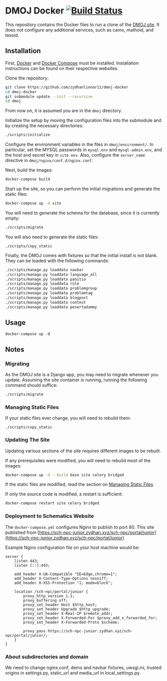 DMOJ Docker [![Build Status](https://github.com/zydhanlinnar11/schematics-npc-online-judge/workflows/Build%20Docker%20Images/badge.svg)](https://github.com/zydhanlinnar11/schematics-npc-online-judge/actions/)
=====

This repository contains the Docker files to run a clone of the [DMOJ site](https://github.com/DMOJ/online-judge). It does not configure any additional services, such as camo, mathoid, and texoid.

## Installation

First, [Docker](https://www.docker.com/) and [Docker Compose](https://docs.docker.com/compose/) must be installed. Installation instructions can be found on their respective websites.

Clone the repository:
```sh
git clone https://github.com/zydhanlinnar11/dmoj-docker
cd dmoj-docker
git submodule update --init --recursive
cd dmoj
```
From now on, it is assumed you are in the `dmoj` directory.

Initialize the setup by moving the configuration files into the submodule and by creating the necessary directories:
```sh
./scripts/initialize
```

Configure the environment variables in the files in `dmoj/environment/`. In particular, set the MYSQL passwords in `mysql.env` and `mysql-admin.env`, and the host and secret key in `site.env`. Also, configure the `server_name` directive in `dmoj/nginx/conf.d/nginx.conf`.

Next, build the images:
```sh
docker-compose build
```

Start up the site, so you can perform the initial migrations and generate the static files:
```sh
docker-compose up -d site
```

You will need to generate the schema for the database, since it is currently empty:
```sh
./scripts/migrate
```

You will also need to generate the static files:
```
./scripts/copy_static
```

Finally, the DMOJ comes with fixtures so that the initial install is not blank. They can be loaded with the following commands:
```sh
./scripts/manage.py loaddata navbar
./scripts/manage.py loaddata language_all
./scripts/manage.py loaddata panitia
./scripts/manage.py loaddata role
./scripts/manage.py loaddata problemgroup
./scripts/manage.py loaddata problemtag
./scripts/manage.py loaddata blogpost
./scripts/manage.py loaddata contest
./scripts/manage.py loaddata pesertadummy
```

## Usage
```
docker-compose up -d
```

## Notes

### Migrating
As the DMOJ site is a Django app, you may need to migrate whenever you update. Assuming the site container is running, running the following command should suffice:
```sh
./scripts/migrate
```

### Managing Static Files
If your static files ever change, you will need to rebuild them:
```
./scripts/copy_static
```

### Updating The Site
Updating various sections of the site requires different images to be rebuilt.

If any prerequisites were modified, you will need to rebuild most of the images:
```sh
docker-compose up -d --build base site celery bridged
```
If the static files are modified, read the section on [Managing Static Files](#managing-static-files).

If only the source code is modified, a restart is sufficient:
```sh
docker-compose restart site celery bridged
```

### Deployment to Schematics Website

The `docker-compose.yml` configures Nginx to publish to port 80. This site published from [https://sch-npc-junior.zydhan.xyz/sch-npc/portal/junior](https://sch-npc-junior.zydhan.xyz/sch-npc/portal/junior)

Example Nginx configuration file on your host machine would be:
```
server {
    listen 443;
    listen [::]:443;

    add_header X-UA-Compatible "IE=Edge,chrome=1";
    add_header X-Content-Type-Options nosniff;
    add_header X-XSS-Protection "1; mode=block";

    location /sch-npc/portal/junior {
        proxy_http_version 1.1;
        proxy_buffering off;
        proxy_set_header Host $http_host;
        proxy_set_header Upgrade $http_upgrade;
        proxy_set_header X-Real-IP $remote_addr;
        proxy_set_header X-Forwarded-For $proxy_add_x_forwarded_for;
        proxy_set_header X-Forwarded-Proto $scheme;

        proxy_pass https://sch-npc-junior.zydhan.xyz/sch-npc/portal/junior/;
    }
}
```

### About subdirectories and domain

We need to change nginx.conf, demo and navbar fixtures, uwsgi.ini, trusted origins in settings.py, static_url and media_url in local_settings.py.
